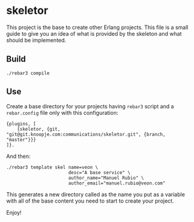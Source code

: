 skeletor
=====

This project is the base to create other Erlang projects. This file is a small guide to give you an idea of what is provided by the skeleton and what should be implemented.

Build
-----

```
./rebar3 compile
```

Use
---

Create a base directory for your projects having `rebar3` script and a `rebar.config` file only with this configuration:

```
{plugins, [
    {skeletor, {git, "git@git.knoopje.com:communications/skeletor.git", {branch, "master"}}}
]}.
```

And then:

```
./rebar3 template skel name=veon \
                       desc="A base service" \
                       author_name="Manuel Rubio" \
                       author_email="manuel.rubio@veon.com"
```

This generates a new directory called as the name you put as a variable with all of the base content you need to start to create your project.

Enjoy!
